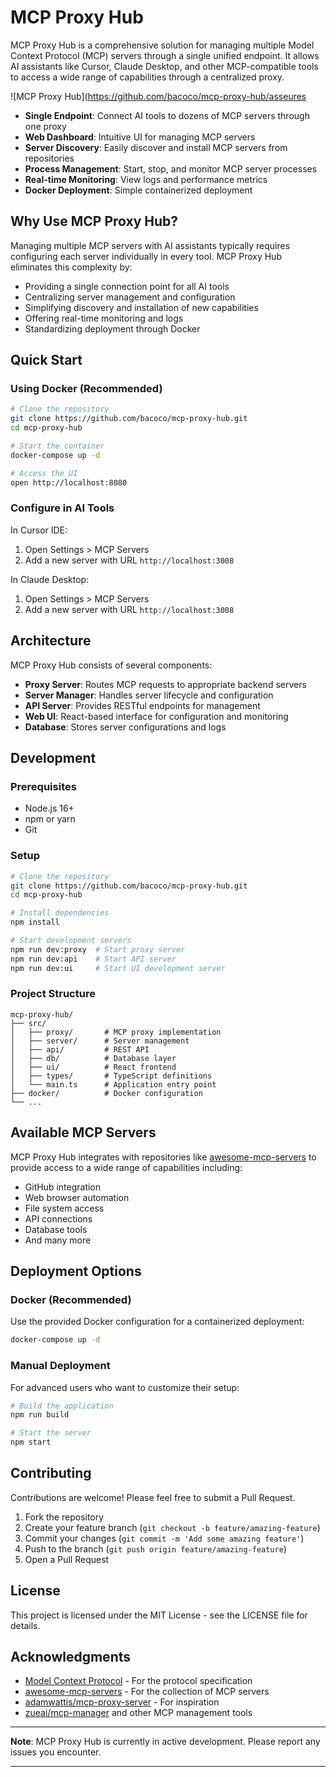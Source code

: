 # MCP Proxy Hub

MCP Proxy Hub is a comprehensive solution for managing multiple Model Context Protocol (MCP) servers through a single unified endpoint. It allows AI assistants like Cursor, Claude Desktop, and other MCP-compatible tools to access a wide range of capabilities through a centralized proxy.

![MCP Proxy Hub](https://github.com/bacoco/mcp-proxy-hub/asseures

- **Single Endpoint**: Connect AI tools to dozens of MCP servers through one proxy
- **Web Dashboard**: Intuitive UI for managing MCP servers
- **Server Discovery**: Easily discover and install MCP servers from repositories
- **Process Management**: Start, stop, and monitor MCP server processes
- **Real-time Monitoring**: View logs and performance metrics
- **Docker Deployment**: Simple containerized deployment

## Why Use MCP Proxy Hub?

Managing multiple MCP servers with AI assistants typically requires configuring each server individually in every tool. MCP Proxy Hub eliminates this complexity by:

- Providing a single connection point for all AI tools
- Centralizing server management and configuration
- Simplifying discovery and installation of new capabilities
- Offering real-time monitoring and logs
- Standardizing deployment through Docker

## Quick Start

### Using Docker (Recommended)

```bash
# Clone the repository
git clone https://github.com/bacoco/mcp-proxy-hub.git
cd mcp-proxy-hub

# Start the container
docker-compose up -d

# Access the UI
open http://localhost:8080
```

### Configure in AI Tools

In Cursor IDE:
1. Open Settings > MCP Servers
2. Add a new server with URL `http://localhost:3008`

In Claude Desktop:
1. Open Settings > MCP Servers
2. Add a new server with URL `http://localhost:3008`

## Architecture

MCP Proxy Hub consists of several components:

- **Proxy Server**: Routes MCP requests to appropriate backend servers
- **Server Manager**: Handles server lifecycle and configuration
- **API Server**: Provides RESTful endpoints for management
- **Web UI**: React-based interface for configuration and monitoring
- **Database**: Stores server configurations and logs

## Development

### Prerequisites

- Node.js 16+
- npm or yarn
- Git

### Setup

```bash
# Clone the repository
git clone https://github.com/bacoco/mcp-proxy-hub.git
cd mcp-proxy-hub

# Install dependencies
npm install

# Start development servers
npm run dev:proxy  # Start proxy server
npm run dev:api    # Start API server
npm run dev:ui     # Start UI development server
```

### Project Structure

```
mcp-proxy-hub/
├── src/
│   ├── proxy/       # MCP proxy implementation
│   ├── server/      # Server management
│   ├── api/         # REST API
│   ├── db/          # Database layer
│   ├── ui/          # React frontend
│   ├── types/       # TypeScript definitions
│   └── main.ts      # Application entry point
├── docker/          # Docker configuration
└── ...
```

## Available MCP Servers

MCP Proxy Hub integrates with repositories like [awesome-mcp-servers](https://github.com/punkpeye/awesome-mcp-servers) to provide access to a wide range of capabilities including:

- GitHub integration
- Web browser automation
- File system access
- API connections
- Database tools
- And many more

## Deployment Options

### Docker (Recommended)

Use the provided Docker configuration for a containerized deployment:

```bash
docker-compose up -d
```

### Manual Deployment

For advanced users who want to customize their setup:

```bash
# Build the application
npm run build

# Start the server
npm start
```

## Contributing

Contributions are welcome! Please feel free to submit a Pull Request.

1. Fork the repository
2. Create your feature branch (`git checkout -b feature/amazing-feature`)
3. Commit your changes (`git commit -m 'Add some amazing feature'`)
4. Push to the branch (`git push origin feature/amazing-feature`)
5. Open a Pull Request

## License

This project is licensed under the MIT License - see the LICENSE file for details.

## Acknowledgments

- [Model Context Protocol](https://github.com/anthropics/model-context-protocol) - For the protocol specification
- [awesome-mcp-servers](https://github.com/punkpeye/awesome-mcp-servers) - For the collection of MCP servers
- [adamwattis/mcp-proxy-server](https://github.com/adamwattis/mcp-proxy-server) - For inspiration
- [zueai/mcp-manager](https://github.com/zueai/mcp-manager) and other MCP management tools

---

**Note**: MCP Proxy Hub is currently in active development. Please report any issues you encounter.

---